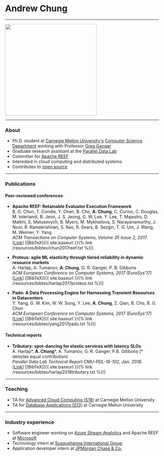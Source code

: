# Andrew Chung

---

<img src="https://avatars.githubusercontent.com/afchung" width="300" height="300">

---

### About

* Ph.D. student at [Carnegie Mellon University's](https://www.cmu.edu/) [Computer Science Department](https://www.csd.cs.cmu.edu/) working with Professor [Greg Ganger](https://www.ece.cmu.edu/~ganger/)
* Graduate research assistant at the [Parallel Data Lab](http://www.pdl.cmu.edu)
* Committer for [Apache REEF](https://reef.apache.org/)
* Interested in cloud computing and distributed systems
* Contributes to [open source](https://github.com/afchung)

---

### Publications

#### Peer-reviewed conferences

* **Apache REEF: Retainable Evaluator Execution Framework**  
B. G. Chun, T. Condie, Y. Chen, B. Cho, **A. Chung**, C. Curino, C. Douglas, M. Interlandi, B. Jeon, J. S. Jeong, G. W. Lee, Y. Lee, T. Majestro, D. Malkhi, S. Matusevych, B. Myers, M. Mykhailova, S. Narayanamurthy, J. Noor, R. Ramakrishnan, S. Rao, R. Sears, B. Sezgin, T. G. Um, J. Wang, M. Weimer, Y. Yang  
_ACM Transactions on Computer Systems, Volume 35 Issue 2, 2017_  
\[[Link](https://dl.acm.org/citation.cfm?id=3132037)\] \[[BibTeX]({{ site.baseurl }}{% link /resources/bibtex/chun2017reef.txt %})]

* **Proteus: agile ML elasticity through tiered reliability in dynamic resource markets**  
A. Harlap, A. Tumanov, **A. Chung**, G. R. Ganger, P. B. Gibbons  
_ACM European Conference on Computer Systems, 2017 (EuroSys'17)_  
\[[Link](http://www.pdl.cmu.edu/PDL-FTP/BigLearning/Proteus.pdf)\] \[[BibTeX]({{ site.baseurl }}{% link /resources/bibtex/harlap2017proteus.txt %})\]  

* **Pado: A Data Processing Engine for Harnessing Transient Resources in Datacenters**  
Y. Yang, G. W. Kim, W. W. Song, Y. Lee, **A. Chung**, Z. Qian, B. Cho, B. G. Chun  
_ACM European Conference on Computer Systems, 2017 (EuroSys'17)_  
\[[Link](http://dl.acm.org/citation.cfm?id=3064181)\] \[[BibTeX]({{ site.baseurl }}{% link /resources/bibtex/yang2017pado.txt %})\]

#### Technical reports

* **Tributary: spot-dancing for elastic services with latency SLOs**  
A. Harlap\*, **A. Chung**\*, A. Tumanov, G. R. Ganger, P.B. Gibbons (\* denotes equal contribution)    
_Parallel Data Lab Technical Report CMU-PDL-18-102, Jan. 2018._  
\[[Link](http://www.pdl.cmu.edu/PDL-FTP/BigLearning/CMU-PDL-18-102.pdf)\] \[[BibTeX]({{ site.baseurl }}{% link /resources/bibtex/harlap2018tributary.txt %})\]  

---

### Teaching

* TA for [Advanced Cloud Computing (S18)](https://www.cs.cmu.edu/~15719) at Carnegie Mellon University
* TA for [Database Applications (S13)](https://www.cs.cmu.edu/~christos/courses/dbms.S13/) at Carnegie Mellon University

---

### Industry experience

* Software engineer working on [Azure Stream Analytics](https://azure.microsoft.com/en-us/services/stream-analytics/) and Apache REEF at [Microsoft](https://www.microsoft.com/)
* Technology intern at [Susquehanna International Group](https://www.sig.com/)
* Application developer intern at [JPMorgan Chase & Co.](https://www.jpmorganchase.com/)
